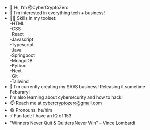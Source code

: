 - 👋 Hi, I’m @CyberCryptoZero
- 👀 I’m interested in everything tech + business!
- 🧑‍💻 Skills in my toolset:<br>
  -HTML<br>
  -CSS<br>
  -React<br>
  -Javascript<br>
  -Typescript<br>
  -Java<br>
  -Springboot<br>
  -MongoDB<br>
  -Python<br>
  -Next<br>
  -Git<br>
  -Tailwind<br>
- 🌱 I’m currently creating my SAAS business! Releasing it sometime Feburary! 
- I'm also learning about cybersecurity and how to hack!
- 📫 Reach me at cybercryptozero@gmail.com
- 😄 Pronouns: he/him
- ⚡ Fun fact: I have an IQ of 153
- "Winners Never Quit & Quitters Never Win" – Vince Lombardi

<!---
CyberCryptoZero/CyberCryptoZero is a ✨ special ✨ repository because its `README.md` (this file) appears on your GitHub profile.
You can click the Preview link to take a look at your changes.
--->
